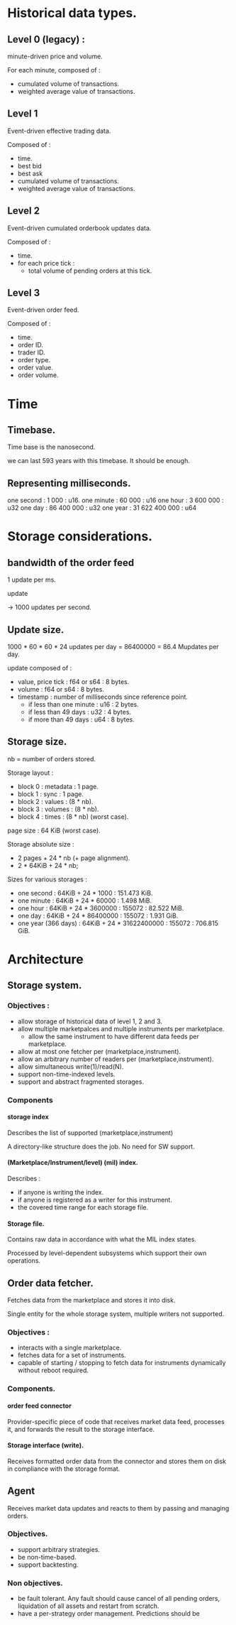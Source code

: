 # Historical data types.

## Level 0 (legacy) :

minute-driven price and volume.

For each minute, composed of :
- cumulated volume of transactions.
- weighted average value of transactions.

## Level 1

Event-driven effective trading data.

Composed of :
- time.
- best bid
- best ask
- cumulated volume of transactions.
- weighted average value of transactions.

## Level 2

Event-driven cumulated orderbook updates data.

Composed of :
- time.
- for each price tick :
  - total volume of pending orders at this tick. 

## Level 3

Event-driven order feed.

Composed of :
- time.
- order ID.
- trader ID.
- order type.
- order value.
- order volume.

# Time

## Timebase.

Time base is the nanosecond.

we can last 593 years with this timebase. It should be enough.


## Representing milliseconds.

one second : 1 000 : u16.
one minute : 60 000 : u16
one hour   : 3 600 000 : u32
one day    : 86 400 000 : u32
one year   : 31 622 400 000 : u64

# Storage considerations.

## bandwidth of the order feed

1 update per ms.

update 

-> 1000 updates per second.

## Update size.

1000 * 60 * 60 * 24 updates per day = 86400000 = 86.4 Mupdates per day.

update composed of :
- value, price tick : f64 or s64 : 8 bytes.
- volume : f64 or s64 : 8 bytes.
- timestamp : number of milliseconds since reference point.
  - if less than one minute : u16 : 2 bytes.
  - if less than 49 days : u32 : 4 bytes.
  - if more than 49 days : u64 : 8 bytes.

## Storage size.

nb = number of orders stored.

Storage layout :
- block 0 : metadata : 1 page.
- block 1 : sync : 1 page.
- block 2 : values : (8 * nb). 
- block 3 : volumes : (8 * nb). 
- block 4 : times : (8 * nb) (worst case).

page size : 64 KiB (worst case). 

Storage absolute size :
- 2 pages + 24 * nb (+ page alignment). 
- 2 * 64KiB + 24 * nb;

Sizes for various storages :
- one second : 64KiB + 24 * 1000 : 151.473 KiB. 
- one minute : 64KiB + 24 * 60000 : 1.498 MiB. 
- one hour : 64KiB + 24 * 3600000 : 155072 : 82.522 MiB. 
- one day : 64KiB + 24 * 86400000 : 155072 : 1.931 GiB. 
- one year (366 days) : 64KiB + 24 * 31622400000 : 155072 : 706.815 GiB. 

# Architecture

## Storage system.

### Objectives :
- allow storage of historical data of level 1, 2 and 3.
- allow multiple marketpalces and multiple instruments per marketplace. 
  - allow the same instrument to have different data feeds per marketplace.
- allow at most one fetcher per (marketplace,instrument).
- allow an arbitrary number of readers per (marketplace,instrument).
- allow simultaneous write(1)/read(N).
- support non-time-indexed levels.
- support and abstract fragmented storages.

### Components  

#### storage index

Describes the list of supported (marketplace,instrument) 

A directory-like structure does the job. No need for SW support.

#### (Marketplace/Instrument/level) (mil) index.

Describes :
- if anyone is writing the index. 
- if anyone is registered as a writer for this instrument.
- the covered time range for each storage file.

#### Storage file.

Contains raw data in accordance with what the MIL index states. 

Processed by level-dependent subsystems which support their own operations.

## Order data fetcher.

Fetches data from the marketplace and stores it into disk. 

Single entity for the whole storage system, multiple writers not supported.

### Objectives :
- interacts with a single marketplace.
- fetches data for a set of instruments.
- capable of starting / stopping to fetch data for instruments dynamically without reboot required.

### Components.

#### order feed connector

Provider-specific piece of code that receives market data feed, processes it, and forwards the result to the storage interface.

#### Storage interface (write). 

Receives formatted order data from the connector and stores them on disk in compliance with the storage format.

## Agent

Receives market data updates and reacts to them by passing and managing orders.

### Objectives.
- support arbitrary strategies.
- be non-time-based.
- support backtesting.

### Non objectives.
- be fault tolerant. Any fault should cause cancel of all pending orders, liquidation of all assets and restart from scratch.
- have a per-strategy order management. Predictions should be 

